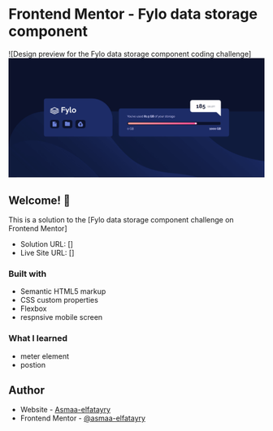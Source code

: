 # Frontend Mentor - Fylo data storage component

![Design preview for the Fylo data storage component coding challenge]
![](./screenshot.PNG)

## Welcome! 👋

This is a solution to the [Fylo data storage component challenge on Frontend Mentor]



- Solution URL: []
- Live Site URL: []



### Built with

- Semantic HTML5 markup
- CSS custom properties
- Flexbox
- respnsive mobile screen

### What I learned

- meter element
- postion





## Author

- Website - [Asmaa-elfatayry](https://github.com/asmaa-elfatayry)
- Frontend Mentor - [@asmaa-elfatayry](https://www.frontendmentor.io/profile/asmaa-elfatayry)